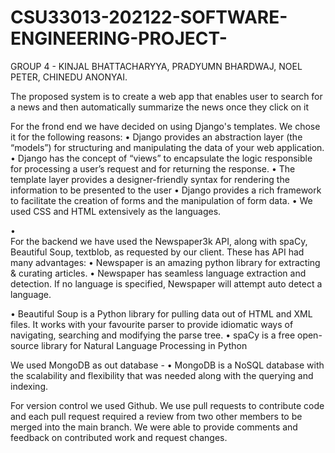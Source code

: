 # CSU33013-202122-SOFTWARE-ENGINEERING-PROJECT-


GROUP 4 - 
KINJAL BHATTACHARYYA,
PRADYUMN BHARDWAJ,
NOEL PETER,
CHINEDU ANONYAI.

The proposed system is to create a web app that enables user to search for a news and then automatically summarize the news once they click on it 


For the frond end we have decided on using Django's templates. We chose it for the following reasons:
•	Django provides an abstraction layer (the “models”) for structuring and manipulating the data of your web application.
•	Django has the concept of “views” to encapsulate the logic responsible for processing a user’s request and for returning the response.
•	The template layer provides a designer-friendly syntax for rendering the information to be presented to the user
•	Django provides a rich framework to facilitate the creation of forms and the manipulation of form data.
• We used CSS and HTML extensively as the languages.


•	
For the backend we have used the Newspaper3k API, along with spaCy, Beautiful Soup, textblob, as requested by our client. These has API had many advantages:
•	Newspaper is an amazing python library for extracting & curating articles.
•	Newspaper has seamless language extraction and detection. If no language is specified, Newspaper will attempt auto detect a language.

•	Beautiful Soup is a Python library for pulling data out of HTML and XML files. It works with your favourite parser to provide idiomatic ways of navigating, searching and modifying the parse tree.
•	 spaCy is a free open-source library for Natural Language Processing in Python

We used MongoDB as out database - 
•	MongoDB is a NoSQL database with the scalability and flexibility that was needed along with the querying and indexing.

For version control we used Github. We use pull requests to contribute code and each pull request required a review from two other members to be merged into the main branch. We were able to provide comments and feedback on contributed work and request changes.

